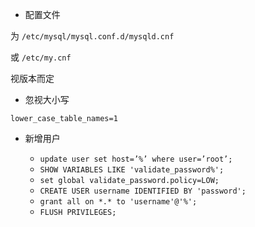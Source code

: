 - 配置文件

为 ``/etc/mysql/mysql.conf.d/mysqld.cnf``

或 ``/etc/my.cnf``

视版本而定

- 忽视大小写

``lower_case_table_names=1``

- 新增用户

  - ``update user set host=’%’ where user=’root’;``
  - ``SHOW VARIABLES LIKE 'validate_password%';``
  - ``set global validate_password.policy=LOW;``
  - ``CREATE USER username IDENTIFIED BY 'password';``
  - ``grant all on *.* to 'username'@'%';``
  - ``FLUSH PRIVILEGES;``
